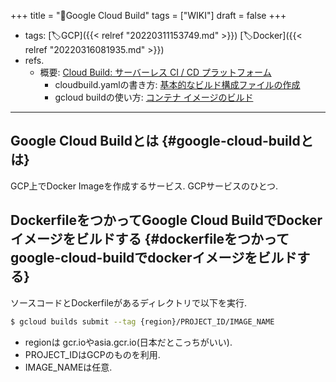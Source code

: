 +++
title = "📝Google Cloud Build"
tags = ["WIKI"]
draft = false
+++

-   tags: [🏷GCP]({{< relref "20220311153749.md" >}}) [🏷Docker]({{< relref "20220316081935.md" >}})
-   refs.
    -   概要: [Cloud Build: サーバーレス CI / CD プラットフォーム](https://cloud.google.com/build?hl=ja)
        -   cloudbuild.yamlの書き方: [基本的なビルド構成ファイルの作成](https://cloud.google.com/build/docs/configuring-builds/create-basic-configuration?hl=ja)
        -   gcloud buildの使い方: [コンテナ イメージのビルド](https://cloud.google.com/build/docs/building/build-containers?hl=ja)

---


## Google Cloud Buildとは {#google-cloud-buildとは}

GCP上でDocker Imageを作成するサービス. GCPサービスのひとつ.


## DockerfileをつかってGoogle Cloud BuildでDockerイメージをビルドする {#dockerfileをつかってgoogle-cloud-buildでdockerイメージをビルドする}

ソースコードとDockerfileがあるディレクトリで以下を実行.

```sh
$ gcloud builds submit --tag {region}/PROJECT_ID/IMAGE_NAME
```

-   regionは gcr.ioやasia.gcr.io(日本だとこっちがいい).
-   PROJECT_IDはGCPのものを利用.
-   IMAGE_NAMEは任意.
